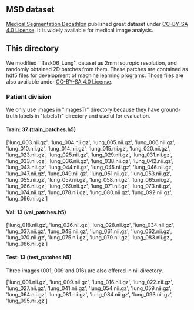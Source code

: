 ## MSD dataset
[Medical Segmentation Decathlon](http://medicaldecathlon.com/) published great dataset under [CC-BY-SA 4.0 License](../LICENSE.md). It is widely available for medical image analysis.

## This directory
We modified ``Task06_Lung'' dataset as 2mm isotropic resolution, and randomly obtained 2D patches from them. These patches are contained as hdf5 files for development of machine learning programs. Those files are also available under [CC-BY-SA 4.0 License](../LICENSE.md).

### Patient division
We only use images in "imagesTr" directory because they have ground-truth labels in "labelsTr" directory and useful for evaluation. 

#### Train: 37 (train_patches.h5)
['lung_003.nii.gz', 'lung_004.nii.gz', 'lung_005.nii.gz', 'lung_006.nii.gz', 'lung_010.nii.gz', 'lung_014.nii.gz', 'lung_015.nii.gz', 'lung_020.nii.gz', 'lung_023.nii.gz', 'lung_025.nii.gz', 'lung_029.nii.gz', 'lung_031.nii.gz', 'lung_033.nii.gz', 'lung_036.nii.gz', 'lung_038.nii.gz', 'lung_042.nii.gz', 'lung_043.nii.gz', 'lung_044.nii.gz', 'lung_045.nii.gz', 'lung_046.nii.gz', 'lung_047.nii.gz', 'lung_049.nii.gz', 'lung_051.nii.gz', 'lung_053.nii.gz', 'lung_055.nii.gz', 'lung_057.nii.gz', 'lung_058.nii.gz', 'lung_065.nii.gz', 'lung_066.nii.gz', 'lung_069.nii.gz', 'lung_071.nii.gz', 'lung_073.nii.gz', 'lung_074.nii.gz', 'lung_078.nii.gz', 'lung_080.nii.gz', 'lung_092.nii.gz', 'lung_096.nii.gz']

#### Val: 13 (val_patches.h5)
['lung_018.nii.gz', 'lung_026.nii.gz', 'lung_028.nii.gz', 'lung_034.nii.gz', 'lung_037.nii.gz', 'lung_048.nii.gz', 'lung_061.nii.gz', 'lung_062.nii.gz', 'lung_070.nii.gz', 'lung_075.nii.gz', 'lung_079.nii.gz', 'lung_083.nii.gz', 'lung_086.nii.gz']

#### Test: 13 (test_patches.h5)

Three images (001, 009 and 016) are also offered in nii directory.

['lung_001.nii.gz', 'lung_009.nii.gz', 'lung_016.nii.gz', 'lung_022.nii.gz', 'lung_027.nii.gz', 'lung_041.nii.gz', 'lung_054.nii.gz', 'lung_059.nii.gz', 'lung_064.nii.gz', 'lung_081.nii.gz', 'lung_084.nii.gz', 'lung_093.nii.gz', 'lung_095.nii.gz']
